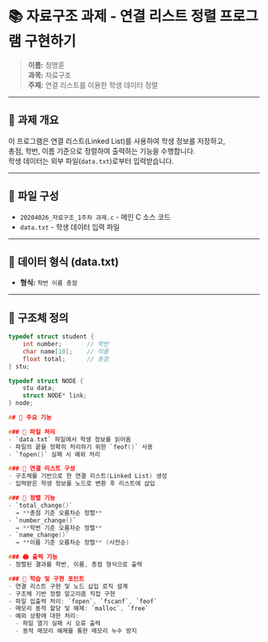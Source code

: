 # 📚 자료구조 과제 - 연결 리스트 정렬 프로그램 구현하기

> **이름:** 정명훈   
> **과목:** 자료구조  
> **주제:** 연결 리스트를 이용한 학생 데이터 정렬

---

## 📌 과제 개요

이 프로그램은 연결 리스트(Linked List)를 사용하여 학생 정보를 저장하고,  
총점, 학번, 이름 기준으로 정렬하여 출력하는 기능을 수행합니다.  
학생 데이터는 외부 파일(`data.txt`)로부터 입력받습니다.

---

## 📂 파일 구성

- `20204026_자료구조_1주차 과제.c` - 메인 C 소스 코드
- `data.txt` - 학생 데이터 입력 파일

---

## 🧾 데이터 형식 (data.txt)

- **형식:** `학번 이름 총점`

---

## 🧱 구조체 정의

```c
typedef struct student {
    int number;       // 학번
    char name[10];    // 이름
    float total;      // 총점
} stu;

typedef struct NODE {
    stu data;
    struct NODE* link;
} node;

## 🔧 주요 기능

### 📁 파일 처리
- `data.txt` 파일에서 학생 정보를 읽어옴
- 파일의 끝을 정확히 처리하기 위한 `feof()` 사용
- `fopen()` 실패 시 예외 처리

### 🔗 연결 리스트 구성
- 구조체를 기반으로 한 연결 리스트(Linked List) 생성
- 입력받은 학생 정보를 노드로 변환 후 리스트에 삽입

### 🔄 정렬 기능
- `total_change()`  
  → **총점 기준 오름차순 정렬**
- `number_change()`  
  → **학번 기준 오름차순 정렬**
- `name_change()`  
  → **이름 기준 오름차순 정렬** (사전순)

### 🖨️ 출력 기능
- 정렬된 결과를 학번, 이름, 총점 형식으로 출력

### 🧠 학습 및 구현 포인트
- 연결 리스트 구현 및 노드 삽입 로직 설계
- 구조체 기반 정렬 알고리즘 직접 구현
- 파일 입출력 처리: `fopen`, `fscanf`, `feof`
- 메모리 동적 할당 및 해제: `malloc`, `free`
- 예외 상황에 대한 처리:
  - 파일 열기 실패 시 오류 출력
  - 동적 메모리 해제를 통한 메모리 누수 방지
